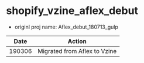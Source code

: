 # shopify_vzine_aflex_debut

- originl proj name: Aflex_debut_180713_gulp


| Date   | Action |
| ------ | ------ |
| 190306 |  Migrated from Aflex to Vzine |

